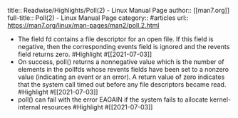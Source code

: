 title:: Readwise/Highlights/Poll(2) - Linux Manual Page
author:: [[man7.org]]
full-title:: Poll(2) - Linux Manual Page
category:: #articles
url:: https://man7.org/linux/man-pages/man2/poll.2.html
- The field fd contains a file descriptor for an open file.  If
       this field is negative, then the corresponding events field is
       ignored and the revents field returns zero. #Highlight #[[2021-07-03]]
- On success, poll() returns a nonnegative value which is the
       number of elements in the pollfds whose revents fields have been
       set to a nonzero value (indicating an event or an error).  A
       return value of zero indicates that the system call timed out
       before any file descriptors became read. #Highlight #[[2021-07-03]]
- poll() can fail with the error EAGAIN
       if the system fails to allocate kernel-internal resources #Highlight #[[2021-07-03]]